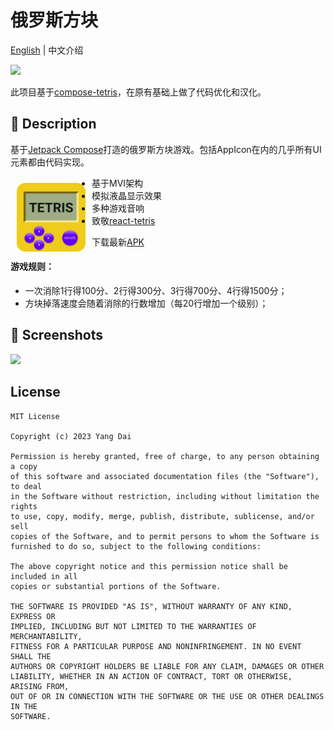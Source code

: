 # 俄罗斯方块
[English](https://github.com/vitaviva/fragivity/blob/master/README.md) | 中文介绍

![](https://img.shields.io/badge/min_sdk_versioin-21-orange.svg)

此项目基于[compose-tetris](https://github.com/vitaviva/compose-tetris)，在原有基础上做了代码优化和汉化。

## :scroll: Description

基于[Jetpack Compose](https://developer.android.com/jetpack/compose)打造的俄罗斯方块游戏。包括AppIcon在内的几乎所有UI元素都由代码实现。

<img src="app/src/main/res/drawable/ic_launcher.png" width=110 align=left hspace="10" vspace="10"  >


- 基于MVI架构
- 模拟液晶显示效果
- 多种游戏音响
- 致敬[react-tetris](https://github.com/chvin/react-tetris/blob/master/README-EN.md)

下载最新[APK](https://github.com/YangDai-Github/Tetris-Android/blob/master/app/release/app-release.apk)

#### 游戏规则：
- 一次消除1行得100分、2行得300分、3行得700分、4行得1500分；
- 方块掉落速度会随着消除的行数增加（每20行增加一个级别）；

## :camera_flash: Screenshots
<img src="/results/screenshot.gif" width="480">


## License
```
MIT License

Copyright (c) 2023 Yang Dai

Permission is hereby granted, free of charge, to any person obtaining a copy
of this software and associated documentation files (the "Software"), to deal
in the Software without restriction, including without limitation the rights
to use, copy, modify, merge, publish, distribute, sublicense, and/or sell
copies of the Software, and to permit persons to whom the Software is
furnished to do so, subject to the following conditions:

The above copyright notice and this permission notice shall be included in all
copies or substantial portions of the Software.

THE SOFTWARE IS PROVIDED "AS IS", WITHOUT WARRANTY OF ANY KIND, EXPRESS OR
IMPLIED, INCLUDING BUT NOT LIMITED TO THE WARRANTIES OF MERCHANTABILITY,
FITNESS FOR A PARTICULAR PURPOSE AND NONINFRINGEMENT. IN NO EVENT SHALL THE
AUTHORS OR COPYRIGHT HOLDERS BE LIABLE FOR ANY CLAIM, DAMAGES OR OTHER
LIABILITY, WHETHER IN AN ACTION OF CONTRACT, TORT OR OTHERWISE, ARISING FROM,
OUT OF OR IN CONNECTION WITH THE SOFTWARE OR THE USE OR OTHER DEALINGS IN THE
SOFTWARE.
```
